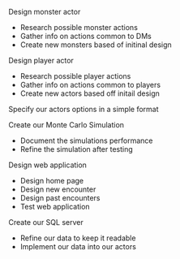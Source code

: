 

Design monster actor
  - Research possible monster actions
  - Gather info on actions common to DMs
  - Create new monsters based of initinal design
  
Design player actor
  - Research possible player actions
  - Gather info on actions common to players
  - Create new actors based off initail design

Specify our actors options in a simple format

Create our Monte Carlo Simulation
  - Document the simulations performance
  - Refine the simulation after testing

Design web application
  - Design home page
  - Design new encounter
  - Design past encounters
  - Test web application

Create our SQL server 
  - Refine our data to keep it readable
  - Implement our data into our actors
  
  

